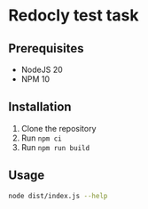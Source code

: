 # Redocly test task

## Prerequisites

- NodeJS 20
- NPM 10

## Installation

1. Clone the repository
2. Run `npm ci`
3. Run `npm run build`

## Usage

```bash
node dist/index.js --help
```

